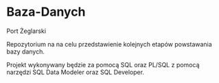 # Baza-Danych
Port Żeglarski

Repozytorium na na celu przedstawienie kolejnych etapów powstawania bazy danych.

Projekt wykonywany będzie za pomocą SQL oraz PL/SQL
z pomocą narzędzi SQL Data Modeler oraz SQL Developer.
